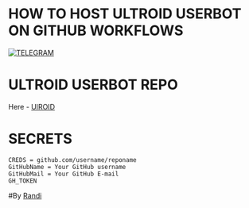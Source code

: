 # HOW TO HOST ULTROID USERBOT ON GITHUB WORKFLOWS

[![TELEGRAM](https://img.shields.io/badge/Rendy%20X-738BD7.svg?style=for-the-badge)](https://t.me/rencprx)

# ULTROID USERBOT REPO
Here - [UlROID](https://github.com/TeamUltroid/Ultroid)

# SECRETS
```  
CREDS = github.com/username/reponame
GitHubName = Your GitHub username
GitHubMail = Your GitHub E-mail
GH_TOKEN
```  


 #By [Randi](https://github.com/Randi356)
